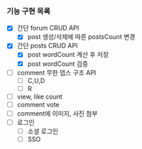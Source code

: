 ### 기능 구현 목록
- [x] 간단 forum CRUD API
  - [x] post 생성/삭제에 따른 postsCount 변경
- [x] 간단 posts CRUD API
  - [x] post wordCount 계산 후 저장
  - [x] post wordCount 검증
- [ ] comment 무한 뎁스 구조 API
  - [ ] C,U,D
  - [ ] R
- [ ] view, like count
- [ ] comment vote
- [ ] comment에 이미지, 사진 첨부
- [ ] 로그인
  - [ ] 소셜 로그인
  - [ ] SSO